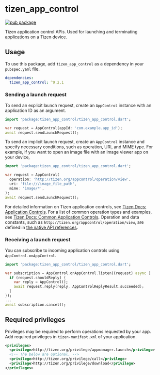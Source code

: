 # tizen_app_control

[![pub package](https://img.shields.io/pub/v/tizen_app_control.svg)](https://pub.dev/packages/tizen_app_control)

Tizen application control APIs. Used for launching and terminating applications on a Tizen device.

## Usage

To use this package, add `tizen_app_control` as a dependency in your `pubspec.yaml` file.

```yaml
dependencies:
  tizen_app_control: ^0.2.1
```

### Sending a launch request

To send an explicit launch request, create an `AppControl` instance with an application ID as an argument.

```dart
import 'package:tizen_app_control/tizen_app_control.dart';

var request = AppControl(appId: 'com.example.app_id');
await request.sendLaunchRequest();
```

To send an implicit launch request, create an `AppControl` instance and specify necessary conditions, such as operation, URI, and MIME type. For example, if you want to open an image file with an image viewer app on your device,

```dart
import 'package:tizen_app_control/tizen_app_control.dart';

var request = AppControl(
  operation: 'http://tizen.org/appcontrol/operation/view',
  uri: 'file:///image_file_path',
  mime: 'image/*',
);
await request.sendLaunchRequest();
```

For detailed information on Tizen application controls, see [Tizen Docs: Application Controls](https://docs.tizen.org/application/native/guides/app-management/app-controls). For a list of common operation types and examples, see [Tizen Docs: Common Application Controls](https://docs.tizen.org/application/native/guides/app-management/common-appcontrols). Operation and data constants, such as `http://tizen.org/appcontrol/operation/view`, are defined in [the native API references](https://docs.tizen.org/application/native/api/wearable/latest/group__CAPI__APP__CONTROL__MODULE.html).

### Receiving a launch request

You can subscribe to incoming application controls using `AppControl.onAppControl`.

```dart
import 'package:tizen_app_control/tizen_app_control.dart';

var subscription = AppControl.onAppControl.listen((request) async {
  if (request.shouldReply) {
    var reply = AppControl();
    await request.reply(reply, AppControlReplyResult.succeeded);
  }
});
...
await subscription.cancel();
```

## Required privileges

Privileges may be required to perform operations requested by your app. Add required privileges in `tizen-manifest.xml` of your application.

```xml
<privileges>
  <privilege>http://tizen.org/privilege/appmanager.launch</privilege>
  <!-- The below are optional. -->
  <privilege>http://tizen.org/privilege/call</privilege>
  <privilege>http://tizen.org/privilege/download</privilege>
</privileges>
```
